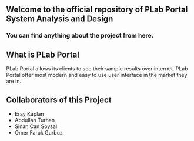 ## Welcome to the official repository of PLab Portal System Analysis and Design

### You can find anything about the project from here.

## What is PLab Portal

PLab Portal allows its clients to see their sample results over internet. PLab Portal offer most modern and easy to use user interface in the market they are in.

## Collaborators of this Project

*    Eray Kaplan
*    Abdullah Turhan
*    Sinan Can Soysal
*    Omer Faruk Gurbuz
